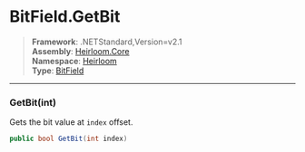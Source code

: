 # BitField.GetBit

> **Framework**: .NETStandard,Version=v2.1  
> **Assembly**: [Heirloom.Core][0]  
> **Namespace**: [Heirloom][0]  
> **Type**: [BitField][1]

--------------------------------------------------------------------------------

### GetBit(int)

Gets the bit value at `index` offset.

```cs
public bool GetBit(int index)
```

[0]: ../Heirloom.Core.md
[1]: Heirloom.BitField.md
